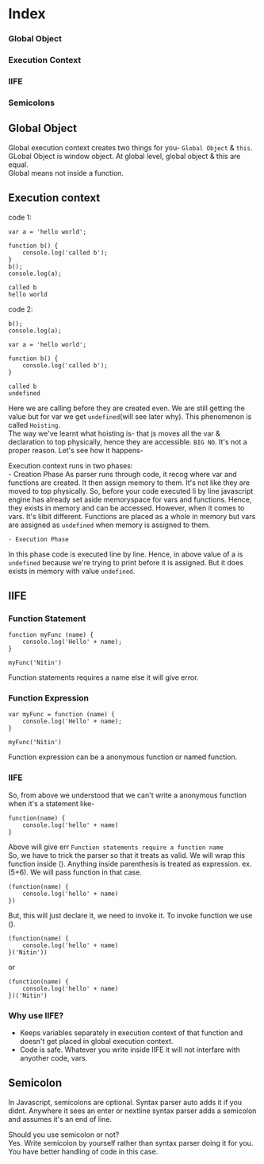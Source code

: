 # Index
### Global Object
### Execution Context
### IIFE
### Semicolons

## Global Object
Global execution context creates two things for you- `Global Object` & `this`.<br/>
GLobal Object is window object. At global level, global object & this are equal.<br/>
Global means not inside a function.

## Execution context
code 1:
```
var a = 'hello world';

function b() {
    console.log('called b');
}
b();
console.log(a);
```
```
called b
hello world
```

code 2:
```
b();
console.log(a);

var a = 'hello world';

function b() {
    console.log('called b');
}
```
```
called b
undefined
```
Here we are calling before they are created even. We are still getting the value but for var we get `undefined`(will see later why). This phenomenon is called `Hoisting`.<br>
The way we've learnt what hoisting is- that js moves all the var & declaration to top physically, hence they are accessible. `BIG NO`. It's not a proper reason. Let's see how it happens-

Execution context runs in two phases:<br/>
    - Creation Phase
As parser runs through code, it recog where var and functions are created. It then assign memory to them. It's not like they are moved to top physically. So, before your code executed li by line javascript engine has already set aside memoryspace for vars and functions. Hence, they exists in memory and can be accessed. However, when it comes to vars. It's lilbit different. Functions are placed as a whole in memory but vars are assigned as `undefined` when memory is assigned to them.

    - Execution Phase
In this phase code is executed line by line. Hence, in above value of a is `undefined` because we're trying to print before it is assigned. But it does exists in memory with value `undefined`.

## IIFE
### Function Statement
```
function myFunc (name) {
    console.log('Hello' + name);
}

myFunc('Nitin')
```
Function statements requires a name else it will give error.
### Function Expression
```
var myFunc = function (name) {
    console.log('Hello' + name);
}

myFunc('Nitin')
```
Function expression can be a anonymous function or named function.
### IIFE
So, from above we understood that we can't write a anonymous function when it's a statement like-
```
function(name) {
    console.log('hello' + name)
}
```
Above will give err `Function statements require a function name`<br>
So, we have to trick the parser so that it treats as valid. We will wrap this function inside (). Anything inside parenthesis is treated as expression. ex. (5+6). We will pass function in that case.
```
(function(name) {
    console.log('hello' + name)
})
```
But, this will just declare it, we need to invoke it. To invoke function we use ().
```
(function(name) {
    console.log('hello' + name)
}('Nitin'))
```
or
```
(function(name) {
    console.log('hello' + name)
})('Nitin')
```

### Why use IIFE?
- Keeps variables separately in execution context of that function and doesn't get placed in global execution context.
- Code is safe. Whatever you write inside IIFE it will not interfare with anyother code, vars.

## Semicolon
In Javascript, semicolons are optional. Syntax parser auto adds it if you didnt. Anywhere it sees an enter or nextline syntax parser adds a semicolon and assumes it's an end of line.<br>

Should you use semicolon or not?<br>
Yes. Write semicolon by yourself rather than syntax parser doing it for you. You have better handling of code in this case.